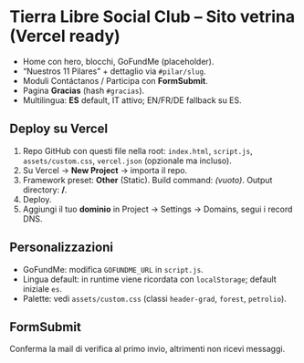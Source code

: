 # Tierra Libre Social Club – Sito vetrina (Vercel ready)

- Home con hero, blocchi, GoFundMe (placeholder).
- “Nuestros 11 Pilares” + dettaglio via `#pilar/slug`.
- Moduli Contáctanos / Participa con **FormSubmit**.
- Pagina **Gracias** (hash `#gracias`).
- Multilingua: **ES** default, IT attivo; EN/FR/DE fallback su ES.

## Deploy su Vercel
1. Repo GitHub con questi file nella root: `index.html`, `script.js`, `assets/custom.css`, `vercel.json` (opzionale ma incluso).
2. Su Vercel → **New Project** → importa il repo.
3. Framework preset: **Other** (Static). Build command: *(vuoto)*. Output directory: **/**.
4. Deploy.
5. Aggiungi il tuo **dominio** in Project → Settings → Domains, segui i record DNS.

## Personalizzazioni
- GoFundMe: modifica `GOFUNDME_URL` in `script.js`.
- Lingua default: in runtime viene ricordata con `localStorage`; default iniziale `es`.
- Palette: vedi `assets/custom.css` (classi `header-grad`, `forest`, `petrolio`).

## FormSubmit
Conferma la mail di verifica al primo invio, altrimenti non ricevi messaggi.